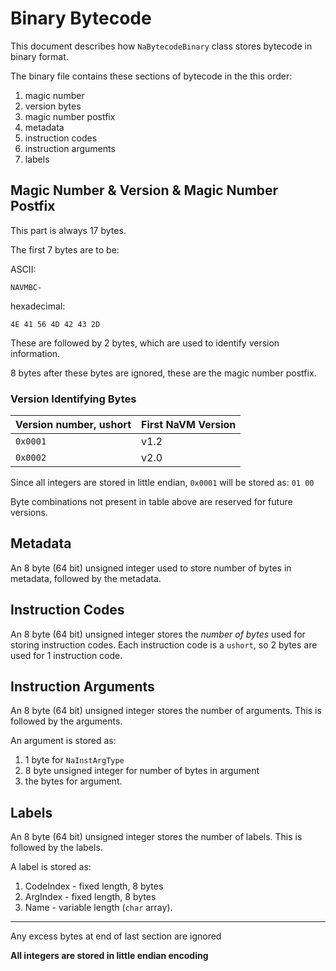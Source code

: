 # Binary Bytecode
This document describes how `NaBytecodeBinary` class stores bytecode in binary
format.

The binary file contains these sections of bytecode in the this order:

1. magic number
2. version bytes
3. magic number postfix
4. metadata
5. instruction codes
6. instruction arguments
7. labels

## Magic Number & Version & Magic Number Postfix
This part is always 17 bytes.

The first 7 bytes are to be:

ASCII:
```
NAVMBC-
```

hexadecimal:
```
4E 41 56 4D 42 43 2D
```
These are followed by 2 bytes, which are used to identify version information.

8 bytes after these bytes are ignored, these are the magic number postfix.

### Version Identifying Bytes

| Version number, ushort|	First NaVM Version		|
| --------------------- | --------------------- |
| 		`0x0001`					| 		v1.2							|
| 		`0x0002`					| 		v2.0							|

Since all integers are stored in little endian, `0x0001` will be stored as:
`01 00`

Byte combinations not present in table above are reserved for future versions.

## Metadata
An 8 byte (64 bit) unsigned integer used to store number of bytes in metadata,
followed by the metadata.

## Instruction Codes
An 8 byte (64 bit) unsigned integer stores the _number of bytes_ used for
storing instruction codes. Each instruction code is a `ushort`, so 2 bytes are
used for 1 instruction code.

## Instruction Arguments
An 8 byte (64 bit) unsigned integer stores the number of arguments. This is
followed by the arguments.

An argument is stored as:

1. 1 byte for `NaInstArgType`
2. 8 byte unsigned integer for number of bytes in argument
3. the bytes for argument.

## Labels
An 8 byte (64 bit) unsigned integer stores the number of labels. This is
followed by the labels.

A label is stored as:

1. CodeIndex - fixed length, 8 bytes
2. ArgIndex - fixed length, 8 bytes
3. Name - variable length (`char` array).

---

Any excess bytes at end of last section are ignored

**All integers are stored in little endian encoding**
